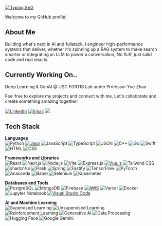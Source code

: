 [![Typing SVG](https://readme-typing-svg.demolab.com?font=Fira+Code&pause=1000&color=FFFFFF&width=435&lines=Hello%2C+I'm+Freddy+Song!+%F0%9F%91%8B)](https://git.io/typing-svg)

Welcome to my GitHub profile!

## About Me

Building what's next in AI and fullstack. I engineer high-performance systems that deliver, whether it's spinning up a RAG system to make search smarter or integrating an LLM to power a conversation, No fluff, just solid code and real results.

## Currently Working On..

Deep Learning & GenAI @ USC FORTIS Lab under Professor Yue Zhao

Feel free to explore my projects and connect with me. Let's collaborate and create something amazing together!

[![LinkedIn](https://img.shields.io/badge/-LinkedIn-0077B5?logo=linkedin&logoColor=white&style=for-the-badge)](https://linkedin.com/in/freddysong) [![Email](https://img.shields.io/badge/Email-D14836?logo=gmail&logoColor=white&style=for-the-badge)](mailto:fredsong99@gmail.com) <a href="https://www.freddysongg.me/" target="_blank"><img src="https://img.shields.io/badge/website-000000?style=for-the-badge&logo=About.me&logoColor=white"></a>

## Tech Stack

**Languages**  
![Python](https://img.shields.io/badge/-Python-3776AB?logo=python&logoColor=white&style=for-the-badge)
[![Java](https://img.shields.io/badge/Java-%23ED8B00.svg?logo=openjdk&logoColor=white&style=for-the-badge)](#)
![JavaScript](https://img.shields.io/badge/-JavaScript-FFD700?logo=javascript&logoColor=black&style=for-the-badge)
![TypeScript](https://img.shields.io/badge/-TypeScript-007ACC?logo=typescript&logoColor=white&style=for-the-badge)
![JSON](https://img.shields.io/badge/-JSON-333333?logo=json&logoColor=white&style=for-the-badge)
![C++](https://img.shields.io/badge/-C++-00599C?logo=cplusplus&logoColor=white&style=for-the-badge)
![Go](https://img.shields.io/badge/-Go-00ADD8?logo=go&logoColor=white&style=for-the-badge)
![Swift](https://img.shields.io/badge/-Swift-FA7343?logo=swift&logoColor=white&style=for-the-badge)
![HTML](https://img.shields.io/badge/-HTML-DD4B25?logo=html5&logoColor=white&style=for-the-badge)
![CSS](https://img.shields.io/badge/-CSS-264DE4?logo=css3&logoColor=white&style=for-the-badge)

**Frameworks and Libraries**  
![React](https://img.shields.io/badge/-React-61DAFB?logo=react&logoColor=black&style=for-the-badge)
![Next.js](https://img.shields.io/badge/-Next.js-000000?logo=nextdotjs&logoColor=white&style=for-the-badge)
![Node.js](https://img.shields.io/badge/-Node.js-339933?logo=nodedotjs&logoColor=white&style=for-the-badge)
![Vite](https://img.shields.io/badge/Vite-646CFF?style=for-the-badge&logo=Vite&logoColor=white)
![Express.js](https://img.shields.io/badge/-Express.js-404D59?logo=express&logoColor=white&style=for-the-badge)
[![Vue.js](https://img.shields.io/badge/Vue.js-4FC08D?logo=vuedotjs&logoColor=fff&style=for-the-badge)](#)
![Tailwind CSS](https://img.shields.io/badge/-Tailwind%20CSS-06B6D4?logo=tailwindcss&logoColor=white&style=for-the-badge)
![shadcn/ui](https://img.shields.io/badge/-ShadCN%2FUI-333333?logo=shadcnui&logoColor=white&style=for-the-badge)
![Flask](https://img.shields.io/badge/-Flask-1F1F1F?logo=flask&logoColor=white&style=for-the-badge)
![Spring](https://img.shields.io/badge/-Spring-68A063?logo=spring&logoColor=white&style=for-the-badge)
![Fastify](https://img.shields.io/badge/-Fastify-000000?logo=fastify&logoColor=white&style=for-the-badge)
![TensorFlow](https://img.shields.io/badge/-TensorFlow-FF6F00?logo=tensorflow&logoColor=white&style=for-the-badge)
![PyTorch](https://img.shields.io/badge/-PyTorch-EE4C2C?logo=pytorch&logoColor=white&style=for-the-badge)
![Anaconda](https://img.shields.io/badge/-Anaconda-44A833?logo=anaconda&logoColor=white&style=for-the-badge)
![Babel](https://img.shields.io/badge/-Babel-F9DC3E?logo=babel&logoColor=black&style=for-the-badge)
![Selenium](https://img.shields.io/badge/-Selenium-43B02A?logo=selenium&logoColor=white&style=for-the-badge)
![Kubernetes](https://img.shields.io/badge/-Kubernetes-326CE5?logo=kubernetes&logoColor=white&style=for-the-badge)

**Databases and Tools**  
![PostgreSQL](https://img.shields.io/badge/-PostgreSQL-336791?logo=postgresql&logoColor=white&style=for-the-badge)
![MongoDB](https://img.shields.io/badge/-MongoDB-47A248?logo=mongodb&logoColor=white&style=for-the-badge)
![Firebase](https://img.shields.io/badge/-Firebase-FFCA28?logo=firebase&logoColor=black&style=for-the-badge)
[![AWS](https://img.shields.io/badge/AWS-%23FF9900.svg?logo=amazon-web-services&logoColor=white&style=for-the-badge)](#)
![Vercel](https://img.shields.io/badge/-Vercel-000000?logo=vercel&logoColor=white&style=for-the-badge)
![Docker](https://img.shields.io/badge/-Docker-2496ED?logo=docker&logoColor=white&style=for-the-badge)
![Jupyter Notebook](https://img.shields.io/badge/-Jupyter-DA4F00?logo=jupyter&logoColor=white&style=for-the-badge)
[![Visual Studio Code](https://custom-icon-badges.demolab.com/badge/Visual%20Studio%20Code-0078d7.svg?logo=vsc&logoColor=white&style=for-the-badge)](#)

**AI and Machine Learning**  
![Supervised Learning](https://img.shields.io/badge/-Supervised%20Learning-007EC6?style=for-the-badge)
![Unsupervised Learning](https://img.shields.io/badge/-Unsupervised%20Learning-007EC6?style=for-the-badge)
![Reinforcement Learning](https://img.shields.io/badge/-Reinforcement%20Learning-007EC6?style=for-the-badge)
![Generative AI](https://img.shields.io/badge/-Generative%20AI-FF6F00?style=for-the-badge)
![Data Processing](https://img.shields.io/badge/-Data%20Processing-4CAF50?style=for-the-badge)
![Hugging Face](https://img.shields.io/badge/-Hugging%20Face-FFD21E?logo=huggingface&logoColor=black&style=for-the-badge)
![Google Gemini](https://img.shields.io/badge/-Google%20Gemini-886FBF?logo=googlegemini&logoColor=white&style=for-the-badge)
